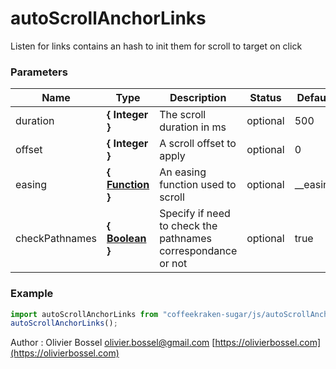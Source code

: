 # autoScrollAnchorLinks

Listen for links contains an hash to init them for scroll to target on click

### Parameters

| Name           | Type                                                                                                       | Description                                                  | Status   | Default    |
| -------------- | ---------------------------------------------------------------------------------------------------------- | ------------------------------------------------------------ | -------- | ---------- |
| duration       | **{ Integer }**                                                                                            | The scroll duration in ms                                    | optional | 500        |
| offset         | **{ Integer }**                                                                                            | A scroll offset to apply                                     | optional | 0          |
| easing         | **{ [Function](https://developer.mozilla.org/fr/docs/Web/JavaScript/Reference/Objets_globaux/Function) }** | An easing function used to scroll                            | optional | \_\_easing |
| checkPathnames | **{ [Boolean](https://developer.mozilla.org/fr/docs/Web/JavaScript/Reference/Objets_globaux/Boolean) }**   | Specify if need to check the pathnames correspondance or not | optional | true       |

### Example

```js
import autoScrollAnchorLinks from "coffeekraken-sugar/js/autoScrollAnchorLinks";
autoScrollAnchorLinks();
```

Author : Olivier Bossel [olivier.bossel@gmail.com](mailto:olivier.bossel@gmail.com) [https://olivierbossel.com](https://olivierbossel.com)

